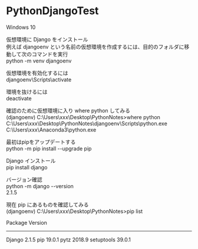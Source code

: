 # PythonDjangoTest

Windows 10

仮想環境に Django をインストール  
例えば djangoenv という名前の仮想環境を作成するには、目的のフォルダに移動して次のコマンドを実行  
python -m venv djangoenv

仮想環境を有効化するには  
djangoenv\Scripts\activate

環境を抜けるには  
deactivate

確認のために仮想環境に入り where python してみる  
(djangoenv) C:\Users\xxx\Desktop\PythonNotes>where python  
C:\Users\xxx\Desktop\PythonNotes\djangoenv\Scripts\python.exe  
C:\Users\xxx\Anaconda3\python.exe

最初はpipをアップデートする  
python -m pip install --upgrade pip

Django インストール  
pip install django

バージョン確認  
python -m django --version  
2.1.5

現在 pip にあるものを確認してみる  
(djangoenv) C:\Users\xxx\Desktop\PythonNotes>pip list
  
Package    Version
---------- -------
Django     2.1.5
pip        19.0.1
pytz       2018.9
setuptools 39.0.1
  
  
